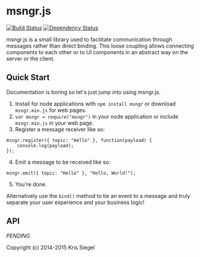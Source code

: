 # msngr.js
[![Build Status](https://travis-ci.org/KrisSiegel/msngr.js.svg)](https://travis-ci.org/KrisSiegel/msngr.js/) [![Dependency Status](https://gemnasium.com/KrisSiegel/msngr.js.svg)](https://gemnasium.com/KrisSiegel/msngr.js)


msngr.js is a small library used to facilitate communication through messages rather than direct binding. This loose coupling allows connecting components to each other or to UI components in an abstract way on the server or the client.

## Quick Start
Documentation is boring so let's just jump into using msngr.js.
1. Install for node applications with ```npm install msngr``` or download ```msngr.min.js``` for web pages.
2. ```var msngr = require("msngr")``` in your node application or include ```msngr.min.js``` in your web page.
3. Register a message receiver like so:
```
msngr.register({ topic: "Hello" }, function(payload) {
    console.log(payload);
});
```
4. Emit a message to be received like so:
```
msngr.emit({ topic: "Hello" }, "Hello, World!");
```
5. You're done.

Alternatively use the ```bind()``` method to tie an event to a  message and truly separate your user experience and your business logic!

## API
*PENDING*

Copyright (c) 2014-2015 Kris Siegel
